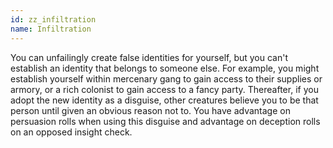```yaml
---
id: zz_infiltration
name: Infiltration
---
```

You can unfailingly create false identities for yourself, but you can't establish an identity that belongs to someone else. For example, you might establish yourself within mercenary gang to gain access to their supplies or armory, or a rich colonist to gain access to a fancy party. Thereafter, if you adopt the new identity as a disguise, other creatures believe you to be that person until given an obvious reason not to. You have advantage on persuasion rolls when using this disguise and advantage on deception rolls on an opposed insight check.